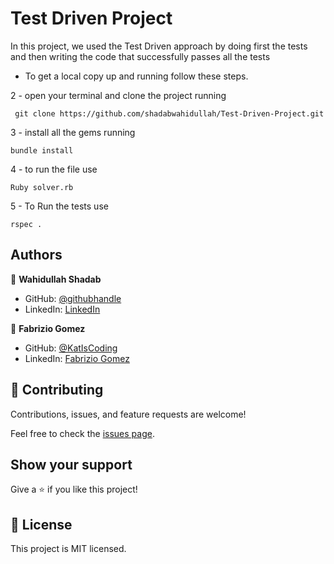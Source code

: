 # Test Driven Project

In this project, we used the Test Driven approach by doing first the tests and then writing the code that successfully passes all the tests
- To get a local copy up and running follow these steps.

2 - open your terminal and clone the project running 

` git clone https://github.com/shadabwahidullah/Test-Driven-Project.git`

3 - install all the gems running

`bundle install`

4 - to run the file  use

`Ruby solver.rb`

5 - To Run the tests use

`rspec .`

## Authors

👤 **Wahidullah Shadab**

- GitHub: [@githubhandle](https://github.com/shadabwahidullah)
- LinkedIn: [LinkedIn](https://www.linkedin.com/in/wahidullah-shadab-2712031a3)

👤 **Fabrizio Gomez**

- GitHub: [@KatIsCoding](https://github.com/KatIsCoding)
- LinkedIn: [Fabrizio Gomez](https://www.linkedin.com/in/fabrizio-gr)


## 🤝 Contributing

Contributions, issues, and feature requests are welcome!

Feel free to check the [issues page](../../issues/).

## Show your support

Give a ⭐️ if you like this project!


## 📝 License

This project is MIT licensed.
